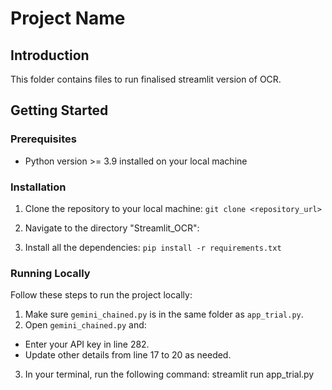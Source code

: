 # Project Name

## Introduction

This folder contains files to run finalised streamlit version of OCR.

## Getting Started

### Prerequisites

- Python version >= 3.9 installed on your local machine

### Installation

1. Clone the repository to your local machine:
`git clone <repository_url>`
  
2. Navigate to the directory "Streamlit_OCR":
3. Install all the dependencies:
  `pip install -r requirements.txt`


### Running Locally

Follow these steps to run the project locally:

1. Make sure `gemini_chained.py` is in the same folder as `app_trial.py`.
2. Open `gemini_chained.py` and:
- Enter your API key in line 282.
- Update other details from line 17 to 20 as needed.
3. In your terminal, run the following command:
  streamlit run app_trial.py
